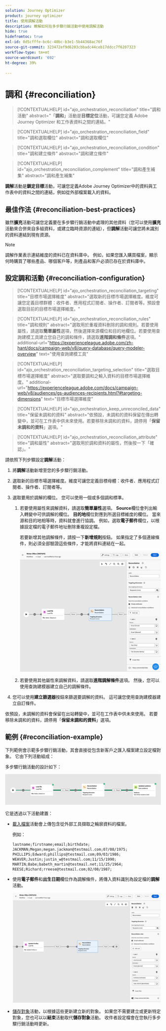 ```yaml
---
solution: Journey Optimizer
product: journey optimizer
title: 使用調解活動
description: 瞭解如何在多步驟行銷活動中使用調解活動
hide: true
hidefromtoc: true
exl-id: 0d5cfffe-bc6c-40bc-b3e1-5b44368ac76f
source-git-commit: 323472ef9d6203cbbadc44ceb17ddcc7f6207323
workflow-type: tm+mt
source-wordcount: '692'
ht-degree: 39%

---
```


# 調和 {#reconciliation}

>[!CONTEXTUALHELP]
>id="ajo_orchestration_reconciliation"
>title="調和活動"
>abstract="「**調和**」活動是&#x200B;**目標定位**&#x200B;活動，可讓您定義 Adobe Journey Optimizer 和工作表資料之間的連結。"

>[!CONTEXTUALHELP]
>id="ajo_orchestration_reconciliation_field"
>title="調和選取欄位"
>abstract="調和選取欄位"

>[!CONTEXTUALHELP]
>id="ajo_orchestration_reconciliation_condition"
>title="調和建立條件"
>abstract="調和建立條件"

>[!CONTEXTUALHELP]
>id="ajo_orchestration_reconciliation_complement"
>title="調和產生補集"
>abstract="調和產生補集"

**調解**&#x200B;活動是&#x200B;**鎖定目標**&#x200B;活動，可讓您定義Adobe Journey Optimizer中的資料與工作表中的資料之間的連結，例如從外部檔案載入的資料。

## 最佳作法 {#reconciliation-best-practices}

雖然&#x200B;**擴充**&#x200B;活動可讓您定義要在多步驟行銷活動中處理的其他資料（您可以使用&#x200B;**擴充**&#x200B;活動來合併來自多組資料，或建立臨時資源的連結），但&#x200B;**調解**&#x200B;活動可讓您將未識別的資料連結到現有資源。

>[!NOTE]
>調解作業表示連結維度的資料已在資料庫中。  例如，如果您匯入購買檔案，顯示何時購買了哪些產品、哪個客戶等，則產品和客戶必須已存在於資料庫中。

## 設定調和活動 {#reconciliation-configuration}

>[!CONTEXTUALHELP]
>id="ajo_orchestration_reconciliation_targeting"
>title="目標市場選擇維度"
>abstract="選取新的目標市場選擇維度。維度可讓您定義目標群體：收件者、應用程式訂閱者、操作者、訂閱者等。預設會選取目前的目標市場選擇維度。"

>[!CONTEXTUALHELP]
>id="ajo_orchestration_reconciliation_rules"
>title="調和規則"
>abstract="選取用於重複資料刪除的調和規則。若要使用屬性，請選取&#x200B;**簡單屬性**&#x200B;選項，然後選擇來源欄位和目的地欄位。若要使用查詢建模工具建立您自己的調和條件，請選取&#x200B;**進階調和條件**&#x200B;選項。"
>additional-url="https://experienceleague.adobe.com/zh-hant/docs/campaign-web/v8/query-database/query-modeler-overview" text="使用查詢建模工具"

>[!CONTEXTUALHELP]
>id="ajo_orchestration_reconciliation_targeting_selection"
>title="選取目標市場選擇維度"
>abstract="選取要調和之輸入資料的目標市場選擇維度。"
>additional-url="https://experienceleague.adobe.com/docs/campaign-web/v8/audiences/gs-audiences-recipients.html?#targeting-dimensions" text="目標市場選擇維度"

>[!CONTEXTUALHELP]
>id="ajo_orchestration_keep_unreconciled_data"
>title="保留未調和的資料"
>abstract="依預設，未調和的資料保留在傳出轉變中，並可在工作表中供未來使用。若要移除未調和的資料，請停用「**保留未調和的資料**」選項。"

>[!CONTEXTUALHELP]
>id="ajo_orchestration_reconciliation_attribute"
>title="調和屬性"
>abstract="選取用於調和資料的屬性，然後按一下「確認」。"

請依照下列步驟設定&#x200B;**調解**&#x200B;活動：

1. 將&#x200B;**調解**&#x200B;活動新增至您的多步驟行銷活動。

1. 選取新的目標市場選擇維度。維度可讓您定義目標母體：收件者、應用程式訂閱者、操作者、訂閱者等。

1. 選取要用於調解的欄位。 您可以使用一個或多個調和標準。

   1. 若要使用屬性來調解資料，請選取&#x200B;**簡單屬性**&#x200B;選項。 **Source**&#x200B;欄位會列出輸入轉變中可供調解的欄位。 **目的地**&#x200B;欄位對應到所選目標維度的欄位。 當來源和目的地相等時，資料就會進行協調。 例如，選取&#x200B;**電子郵件**&#x200B;欄位，以根據設定檔的電子郵件地址刪除重複設定檔。

      若要新增其他調解條件，請按一下&#x200B;**新增規則**&#x200B;按鈕。 如果指定了多個連線條件，則必須全部驗證這些條件，才能將資料連結在一起。

      ![](../assets/workflow-reconciliation-criteria.png)

   1. 若要使用其他屬性來調解資料，請選取&#x200B;**進階調解條件**&#x200B;選項。 然後，您可以使用查詢建模器建立自己的調解條件。

1. 您可以使用&#x200B;**建立篩選器**&#x200B;按鈕來篩選要調解的資料。 這可讓您使用查詢建模器建立自訂條件。

依預設，未調解的資料會保留在出站轉變中，並可在工作表中供未來使用。 若要移除未調和的資料，請停用「**保留未調和的資料**」選項。

## 範例 {#reconciliation-example}

下列範例會示範多步驟行銷活動，其會直接從包含新客戶之匯入檔案建立設定檔對象。 它由下列活動組成：

多步驟行銷活動的設計如下：

![](../assets/workflow-reconciliation-sample-1.0.png)


它是透過以下活動建置：

* [載入檔案](load-file.md)活動會上傳包含從外部工具擷取之輪廓資料的檔案。

  例如：

  ```
  lastname;firstname;email;birthdate;
  JACKMAN;Megan;megan.jackman@testmail.com;07/08/1975;
  PHILLIPS;Edward;phillips@testmail.com;09/03/1986;
  WEAVER;Justin;justin_w@testmail.com;11/15/1990;
  MARTIN;Babe;babeth_martin@testmail.net;11/25/1964;
  REESE;Richard;rreese@testmail.com;02/08/1987;
  ```

* 使用&#x200B;**電子郵件**&#x200B;和&#x200B;**出生日期**&#x200B;欄位作為調解條件，將傳入資料識別為設定檔的&#x200B;**調解**&#x200B;活動。

  ![](../assets/workflow-reconciliation-sample-1.1.png)

* [儲存對象](save-audience.md)活動，以根據這些更新建立新的對象。 如果您不需要建立或更新特定對象，您也可以以&#x200B;**結束**&#x200B;活動取代&#x200B;**儲存對象**&#x200B;活動。 收件者設定檔會在您執行多步驟行銷活動時更新。
